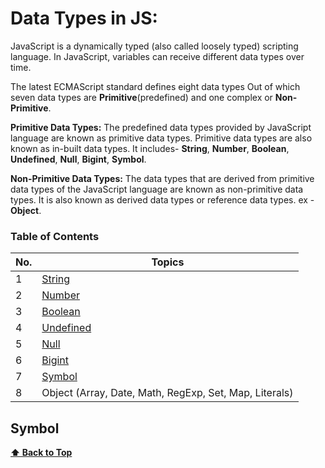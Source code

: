 <h1>Data Types in JS:</h1>

JavaScript is a dynamically typed (also called loosely typed) scripting language. In JavaScript, variables can receive different data types over time.

The latest ECMAScript standard defines eight data types Out of which seven data types are **Primitive**(predefined) and one complex or **Non-Primitive**.

**Primitive Data Types:** The predefined data types provided by JavaScript language are known as primitive data types. Primitive data types are also known as in-built data types. It includes- **String**, **Number**, **Boolean**, **Undefined**, **Null**, **Bigint**, **Symbol**.

**Non-Primitive Data Types:** The data types that are derived from primitive data types of the JavaScript language are known as non-primitive data types. It is also known as derived data types or reference data types. ex - **Object**.

### Table of Contents

| No. | Topics                                                                                                                   |
| --- | ------------------------------------------------------------------------------------------------------------------------ |
| 1   | <a href="https://github.com/sanjay9616/JavaScript/blob/master/JavaScript-Tutorial/Data-Types/String.md">String</a>       |
| 2   | <a href="https://github.com/sanjay9616/JavaScript/blob/master/JavaScript-Tutorial/Data-Types/Number.md">Number</a>       |
| 3   | <a href="https://github.com/sanjay9616/JavaScript/blob/master/JavaScript-Tutorial/Data-Types/Boolean.md">Boolean</a>     |
| 4   | <a href="https://github.com/sanjay9616/JavaScript/blob/master/JavaScript-Tutorial/Data-Types/Undefined.md">Undefined</a> |
| 5   | <a href="https://github.com/sanjay9616/JavaScript/blob/master/JavaScript-Tutorial/Data-Types/Null.md">Null</a>           |
| 6   | <a href="https://github.com/sanjay9616/JavaScript/blob/master/JavaScript-Tutorial/Data-Types/Bigint.md">Bigint</a>       |
| 7   | <a href="https://github.com/sanjay9616/JavaScript/blob/master/JavaScript-Tutorial/Data-Types/Symbol.md">Symbol</a>       |
| 8   | Object (Array, Date, Math, RegExp, Set, Map, Literals)                                                                   |


### <h2>Symbol</h2>


**[⬆ Back to Top](#table-of-contents)**